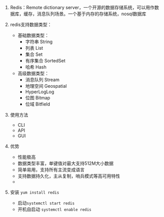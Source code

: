 1. Redis：Remote dictionary server，一个开源的数据存储系统，可以用作数据库，缓存，消息队列场景。一个基于内存的存储系统，nosql数据库

2. redis支持数据类型：
	- 基础数据类型：
		- 字符串 String
		- 列表 List
		- 集合 Set
		- 有序集合 SortedSet
		- 哈希 Hash
	- 高级数据类型：
		- 消息队列 Stream
		- 地理空间 Geospatial
		- HyperLogLog
		- 位图 Bitmap
		- 位域 Bitfield

3. 使用方法
	- CLI
	- API
	- GUI

4. 优势
	- 性能极高
	- 数据类型丰富，单键值对最大支持512M大小数据
	- 简单易用，支持所有主流变成语言
	- 支持数据持久化，主从复制，哨兵模式等高可用特性
	- 

5. 安装 `yum install redis`
	- 启动`systemctl start redis` 
	- 开机自启动 `systemctl enable redis`

